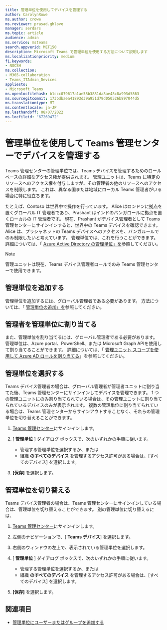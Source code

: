 ```yaml
---
title: 管理単位を使用してデバイスを管理する
author: CarolynRowe
ms.author: crowe
ms.reviewer: prasad.ghlove
manager: serdars
ms.topic: article
audience: admin
ms.service: msteams
search.appverid: MET150
description: Microsoft Teams で管理単位を使用する方法について説明します
ms.localizationpriority: medium
f1.keywords:
- NOCSH
ms.collection:
- M365-collaboration
- Teams_ITAdmin_Devices
appliesto:
- Microsoft Teams
ms.openlocfilehash: b1ccc079617a1ae58b3881da8ae48c8a993d5863
ms.sourcegitcommit: 173bdbaea41893d39a951d79d050526b897044d5
ms.translationtype: MT
ms.contentlocale: ja-JP
ms.lasthandoff: 08/07/2022
ms.locfileid: "67269472"
---
```

# <a name="manage-devices-in-the-teams-admin-center-with-administrative-units"></a>管理単位を使用して Teams 管理センターでデバイスを管理する

Teams 管理センターの管理単位では、Teams デバイスを管理するためのロールベースの詳細なアクセス権が提供されます。 管理ユニットは、Teams に特定のリソースへのアクセス権を付与しますが、その管理者の他のリソースへのアクセスを制限します。 これは、異なる国または地域にローカル Teams 管理者がいる場合に特に役立ちます。

たとえば、Contoso は世界中で操作を行っています。 Alice はロンドンに拠点を置くグローバル IT 管理者であり、Prashant はインドのバンガロールに拠点を置くローカルの IT 管理者です。 現在、Prashant がデバイス管理者として Teams 管理センターにサインインすると、世界中の Teams デバイスを確認できます。 Alice は、プラシャネットの Teams デバイスへのアクセスを、バンガルールでのみ制限したいと考えています。 管理単位では、これを行うことができます。 詳細については、「 [Azure Active Directory の管理単位」を](/azure/active-directory/roles/administrative-units)参照してください。

> [!NOTE]
> 管理ユニットは現在、Teams デバイス管理者ロールでのみ Teams 管理センターで使用できます。

## <a name="add-administrative-units"></a>管理単位を追加する

管理単位を追加するには、グローバル管理者である必要があります。 方法については、「 [管理単位の追加」を](/azure/active-directory/roles/admin-units-manage#add-an-administrative-unit)参照してください。

## <a name="assign-admins-to-administrative-units"></a>管理者を管理単位に割り当てる

また、管理単位を割り当てるには、グローバル管理者である必要があります。 管理単位は、Azure portal、PowerShell、または Microsoft Graph APIを使用して割り当てることができます。 詳細については、「 [管理ユニット スコープを使用して Azure AD ロールを割り当てる](/azure/active-directory/roles/admin-units-assign-roles)」を参照してください。

## <a name="select-administrative-units"></a>管理単位を選択する

Teams デバイス管理者の場合は、グローバル管理者が管理者ユニットに割り当てた後、Teams 管理センターにサインインしてデバイスを管理できます。 1 つの管理ユニットにのみ割り当てられている場合は、その管理ユニットに割り当てられているデバイスのみが表示されます。 複数の管理単位に割り当てられている場合は、Teams 管理センターからサインアウトすることなく、それらの管理単位を切り替えることができます。 

1. [Teams 管理センター](https://go.microsoft.com/fwlink/p/?linkid=2024339)にサインインします。

2. [ **管理単位** ] ダイアログ ボックスで、次のいずれかの手順に従います。
    - 管理する管理単位を選択するか、または 
    - 組織 **のすべてのデバイス** を管理するアクセス許可がある場合は、[すべてのデバイス] を選択します。

3. **[保存]** を選択します。

## <a name="switch-administrative-units"></a>管理単位を切り替える

Teams デバイス管理者の場合は、Teams 管理センターにサインインしている場合は、管理単位を切り替えることができます。 別の管理単位に切り替えるには、

1. [Teams 管理センター](https://go.microsoft.com/fwlink/p/?linkid=2024339)にサインインします。

2. 左側のナビゲーションで、[ **Teams デバイス**] を選択します。

3. 右側のウィンドウの左上で、表示されている管理単位を選択します。

4. [ **管理単位** ] ダイアログ ボックスで、次のいずれかの手順に従います。
    - 管理する管理単位を選択するか、または 
    - 組織 **のすべてのデバイス** を管理するアクセス許可がある場合は、[すべてのデバイス] を選択します。

5. **[保存]** を選択します。

## <a name="related-topics"></a>関連項目

- [管理単位にユーザーまたはグループを追加する](/azure/active-directory/roles/admin-units-members-add)
